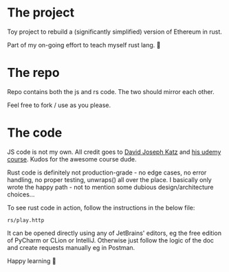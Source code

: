 # The project
Toy project to rebuild a (significantly simplified) version of Ethereum in
rust.

Part of my on-going effort to teach myself rust lang. 🦀

# The repo
Repo contains both the js and rs code. The two should mirror each other. 

Feel free to fork / use as you please. 

# The code
JS code is not my own. All credit goes to [David Joseph Katz](https://github.com/15Dkatz) and [his
udemy course](https://www.udemy.com/course/build-ethereum-from-scratch/). Kudos
for the awesome course dude.

Rust code is definitely not production-grade - no edge cases, no error
handling, no proper testing, unwraps() all over the place. I basically only wrote the happy path - not to mention some dubious design/architecture choices...

To see rust code in action, follow the instructions in the below file: 
```
rs/play.http
```
It can be opened directly using any of JetBrains' editors, eg the free edition
of PyCharm or CLion or IntelliJ. Otherwise just follow the logic of the doc and
create requests manually eg in Postman.

Happy learning 🚀